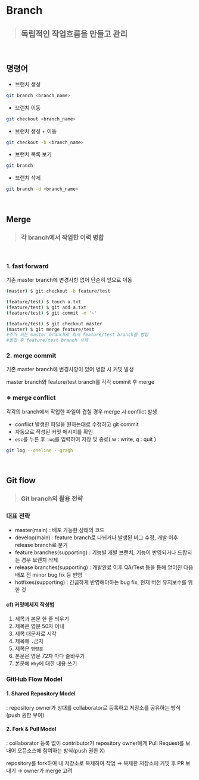 # Branch
> ## 독립적인 작업흐름을 만들고 관리
<br>

## 명령어
- 브랜치 생성
```bash
git branch <branch_name>
```
- 브랜치 이동
```bash
git checkout <branch_name>
```
- 브랜치 생성 + 이동
```bash
git checkout -b <branch_name>
```
- 브랜치 목록 보기
```bash
git branch
```
- 브랜치 삭제
```bash
git branch -d <branch_name>
```
<br>

## Merge
> ### 각 branch에서 작업한 이력 병합
<br>

### 1. fast forward
기존 master branch에 변경사항 없어 단순히 앞으로 이동
```bash
(master) $ git checkout -b feature/test

(feature/test) $ touch a.txt
(feature/test) $ git add a.txt
(feature/test) $ git commit -m '~'

(feature/test) $ git checkout master
(master) $ git merge feature/test
#주가 되는 master branch로 와서 feature/test branch를 병합
#병합 후 feature/test branch 삭제
```

### 2. merge commit
기존 master branch에 변경사항이 있어 병합 시 커밋 발생

master branch와 feature/test branch를 각각 commit 후 merge

### ※ merge conflict
각각의 branch에서 작업한 파일이 겹칠 경우 merge 시 conflict 발생
- conflict 발생한 파일을 원하는대로 수정하고 git commit
- 자동으로 작성된 커밋 메시지를 확인
- `esc`를 누른 후 `:wq`를 입력하여 저장 및 종료( w : write, q : quit )
```bash
git log --oneline --gragh
```


<br>

## Git flow
> ### Git branch의 활용 전략

### 대표 전략
- master(main) : 배포 가능한 상태의 코드
- develop(main) : feature branch로 나뉘거나 발생된 버그 수정, 개발 이후 release branch로 분기
- feature branches(supporting) : 기능별 개발 브랜치, 기능이 반영되거나 드랍되는 경우 브랜치 삭제
- release branches(supporting) : 개발완료 이후 QA/Test 등을 통해 얻어진 다음 배포 전 minor bug fix 등 반영
- hotfixes(supporting) : 긴급하게 반영해야하는 bug fix, 현재 버전 유지보수를 위한 것

#### cf) 커밋메세지 작성법
1. 제목과 본문 한 줄 띄우기
2. 제목은 영문 50자 이내
3. 제목 대문자로 시작
4. 제목에 `.`금지
5. 제목은 `명령문`
6. 본문은 영문 72자 마다 줄바꾸기
7. 본문에 `Why`에 대한 내용 쓰기

### GitHub Flow Model
#### 1. Shared Repository Model
: repository owner가 상대를 collaborator로 등록하고 저장소를 공유하는 방식(push 권한 부여)

#### 2. Fork & Pull Model
: collaborator 등록 없이 contributor가 repository owner에게 Pull Request를 보내어 오픈소스에 참여하는 방식(push 권한 X)

repository를 fork하여 내 저장소로 복제하여 작업 → 복제한 저장소에 커밋 후 PR 보내기 → owner가 merge 고려
